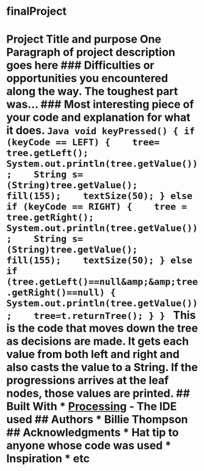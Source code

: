 # finalProject
# Project Title and purpose  One Paragraph of project description goes here  ### Difficulties or opportunities you encountered along the way.  The toughest part was...  ### Most interesting piece of your code and explanation for what it does.  ```Java void keyPressed() { if (keyCode == LEFT) {    tree= tree.getLeft();    System.out.println(tree.getValue());    String s=(String)tree.getValue();    fill(155);    textSize(50); } else if (keyCode == RIGHT) {    tree = tree.getRight();    System.out.println(tree.getValue());    String s=(String)tree.getValue();    fill(155);    textSize(50); } else if (tree.getLeft()==null&amp;&amp;tree.getRight()==null) {    System.out.println(tree.getValue());    tree=t.returnTree(); } } ``` This is the code that moves down the tree as decisions are made. It gets each value from both left and right and also casts the value to a String. If the progressions arrives at the leaf nodes, those values are printed. ## Built With  * [Processing](https://processing.org/) - The IDE used  ## Authors  * **Billie Thompson**   ## Acknowledgments  * Hat tip to anyone whose code was used * Inspiration * etc
